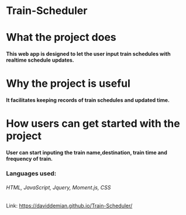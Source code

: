 # Train-Scheduler
<h1>What the project does</h1>
<h4>This web app is designed to let the user input train schedules with realtime schedule updates.</h4>

<h1>Why the project is useful</h1>
<h4>It facilitates keeping records of train schedules and updated time.</h4>

<h1>How users can get started with the project</h1>
<h4> User can start inputing the train name,destination, train time and frequency of train.

<h3> Languages used: </h3>
<h6> HTML, JavaScript, Jquery, Moment.js, CSS</h6>

Link: https://daviddemian.github.io/Train-Scheduler/
